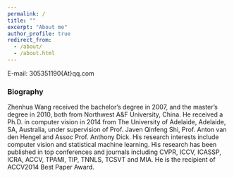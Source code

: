 ```yaml
---
permalink: /
title: ""
excerpt: "About me"
author_profile: true
redirect_from: 
  - /about/
  - /about.html
---
```


E-mail: 305351190{At}qq.com

### Biography
Zhenhua Wang received the bachelor’s degree in 2007, and the master’s degree in 2010, both from Northwest A&F University, China. He received a Ph.D. in computer vision in 2014 from The University of Adelaide, Adelaide, SA, Australia, under supervision of Prof. Javen Qinfeng Shi, Prof. Anton van den Hengel and Assoc Prof. Anthony Dick. His research interests include computer vision and statistical machine learning. His research has been published in top conferences and journals including CVPR, ICCV, ICASSP, ICRA, ACCV, TPAMI, TIP, TNNLS, TCSVT and MIA. He is the recipient of ACCV2014 Best Paper Award.
